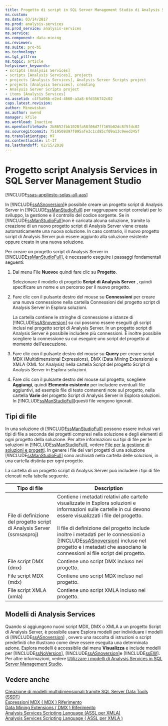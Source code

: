 ```yaml
---
title: Progetto di script in SQL Server Management Studio di Analysis Services | Documenti Microsoft
ms.custom: 
ms.date: 03/14/2017
ms.prod: analysis-services
ms.prod_service: analysis-services
ms.service: 
ms.component: data-mining
ms.reviewer: 
ms.suite: pro-bi
ms.technology: 
ms.tgt_pltfrm: 
ms.topic: article
helpviewer_keywords:
- scripts [Analysis Services]
- scripts [Analysis Services], projects
- projects [Analysis Services], Analysis Server Scripts project
- projects [Analysis Services], creating
- Analysis Server Scripts project
- items [Analysis Services]
ms.assetid: c4f5a06b-e2e4-4660-a3a8-6fd356742c02
caps.latest.revision: 
author: Minewiskan
ms.author: owend
manager: kfile
ms.workload: Inactive
ms.openlocfilehash: 2b8652fbb1028fa58f06d7ff165b02dc8f5fdc02
ms.sourcegitcommit: 7519508d97f095afe3c1cd85cf09a13c9eed345f
ms.translationtype: MT
ms.contentlocale: it-IT
ms.lasthandoff: 02/15/2018
---
```

# <a name="analysis-services-scripts-project-in-sql-server-management-studio"></a>Progetto script Analysis Services in SQL Server Management Studio
[!INCLUDE[ssas-appliesto-sqlas-all-aas](../../includes/ssas-appliesto-sqlas-all-aas.md)]

  In [!INCLUDE[ssASnoversion](../../includes/ssasnoversion-md.md)]è possibile creare un progetto script di Analysis Server in [!INCLUDE[ssManStudioFull](../../includes/ssmanstudiofull-md.md)] per raggruppare script correlati per lo sviluppo, la gestione e il controllo del codice sorgente. Se in [!INCLUDE[ssManStudioFull](../../includes/ssmanstudiofull-md.md)]non è caricata alcuna soluzione, tramite la creazione di un nuovo progetto script di Analysis Server viene creata automaticamente una nuova soluzione. In caso contrario, il nuovo progetto script di Analysis Server può essere aggiunto alla soluzione esistente oppure creato in una nuova soluzione.  
  
 Per creare un progetto script di Analysis Server in [!INCLUDE[ssManStudioFull](../../includes/ssmanstudiofull-md.md)], è necessario eseguire i passaggi fondamentali seguenti:  
  
1.  Dal menu File **Nuovo**e quindi fare clic su **Progetto**.  
  
     Selezionare il modello di progetto **Script di Analysis Server** , quindi specificare un nome e un percorso per il nuovo progetto.  
  
2.  Fare clic con il pulsante destro del mouse su **Connessioni** per creare una nuova connessione nella cartella Connessioni del progetto script di Analysis Server in Esplora soluzioni.  
  
     La cartella contiene le stringhe di connessione a istanze di [!INCLUDE[ssASnoversion](../../includes/ssasnoversion-md.md)] su cui possono essere eseguiti gli script inclusi nel progetto script di Analysis Server. In un progetto script di Analysis Server è possibile includere più connessioni. È inoltre possibile scegliere la connessione su cui eseguire uno script del progetto al momento dell'esecuzione.  
  
3.  Fare clic con il pulsante destro del mouse su **Query** per creare script MDX (Multidimensional Expressions), DMX (Data Mining Extensions) e XMLA (XML for Analysis) nella cartella Script del progetto Script di Analysis Server in Esplora soluzioni.
  
4.  Fare clic con il pulsante destro del mouse sul progetto, scegliere **Aggiungi**, quindi **Elemento esistente** per includere eventuali file aggiuntivi, ad esempio file di testo contenenti note sul progetto, nella cartella **Varie** del progetto Script di Analysis Server in Esplora soluzioni. In [!INCLUDE[ssManStudioFull](../../includes/ssmanstudiofull-md.md)]questi file vengono ignorati.  
  
## <a name="file-types"></a>Tipi di file  
 In una soluzione di [!INCLUDE[ssManStudioFull](../../includes/ssmanstudiofull-md.md)] possono essere inclusi vari tipi di file a seconda dei progetti compresi nella soluzione e degli elementi di ogni progetto della soluzione. Per altre informazioni sui tipi di file per le soluzioni in [!INCLUDE[ssManStudioFull](../../includes/ssmanstudiofull-md.md)], vedere [File per la gestione di soluzioni e progetti](http://msdn.microsoft.com/library/e19d2859-0b97-4727-ac27-c4c226d86b2f). In genere i file dei vari progetti di una soluzione [!INCLUDE[ssManStudioFull](../../includes/ssmanstudiofull-md.md)] sono archiviati nella cartella delle soluzioni, in una cartella distinta per ogni progetto.  
  
 La cartella di un progetto script di Analysis Server può includere i tipi di file elencati nella tabella seguente.  
  
|Tipo di file|Description|  
|---------------|-----------------|  
|File di definizione del progetto script di Analysis Server (ssmsasproj)|Contiene i metadati relativi alle cartelle visualizzate in Esplora soluzioni e informazioni sulle cartelle in cui devono essere visualizzati i file del progetto.<br /><br /> Il file di definizione del progetto include inoltre i metadati per le connessioni a [!INCLUDE[ssASnoversion](../../includes/ssasnoversion-md.md)] incluse nel progetto e i metadati che associano le connessioni ai file script del progetto.|  
|File script DMX (dmx)|Contiene uno script DMX incluso nel progetto.|  
|File script MDX (mdx)|Contiene uno script MDX incluso nel progetto.|  
|File script XMLA (xmla)|Contiene uno script XMLA incluso nel progetto.|  
  
## <a name="analysis-services-templates"></a>Modelli di Analysis Services  
 Quando si aggiungono nuovi script MDX, DMX o XMLA a un progetto Script di Analysis Server, è possibile usare Esplora modelli per individuare i modelli di [!INCLUDE[ssASnoversion](../../includes/ssasnoversion-md.md)] , ovvero una raccolta di istruzioni o script predefiniti che illustrano come deve essere eseguita una determinata azione. Esplora modelli è accessibile dal menu **Visualizza** e include modelli per [!INCLUDE[ssNoVersion](../../includes/ssnoversion-md.md)], [!INCLUDE[ssASnoversion](../../includes/ssasnoversion-md.md)]e [!INCLUDE[ssEW](../../includes/ssew-md.md)]. Per altre informazioni, vedere [Utilizzare i modelli di Analysis Services in SQL Server Management Studio](../../analysis-services/instances/use-analysis-services-templates-in-sql-server-management-studio.md).  
  
## <a name="see-also"></a>Vedere anche  
 [Creazione di modelli multidimensionali tramite SQL Server Data Tools &#40;SSDT&#41;](../../analysis-services/multidimensional-models/creating-multidimensional-models-using-sql-server-data-tools-ssdt.md)   
 [Espressioni MDX &#40; MDX &#41; Riferimento](../../mdx/multidimensional-expressions-mdx-reference.md)   
 [Data Mining Extensions &#40; DMX &#41; Riferimento](../../dmx/data-mining-extensions-dmx-reference.md)   
 [Analysis Services Scripting Language &#40;ASSL per XMLA&#41;](../../analysis-services/scripting/analysis-services-scripting-language-assl-for-xmla.md)   
 [Analysis Services Scripting Language &#40; ASSL per XMLA &#41;](../../analysis-services/scripting/analysis-services-scripting-language-assl-for-xmla.md)  
  
  
